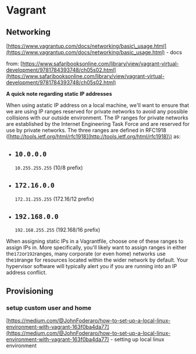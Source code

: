 # Vagrant

## Networking

[https://www.vagrantup.com/docs/networking/basic\_usage.html](https://www.vagrantup.com/docs/networking/basic_usage.html) - docs

from: [https://www.safaribooksonline.com/library/view/vagrant-virtual-development/9781784393748/ch05s02.html](https://www.safaribooksonline.com/library/view/vagrant-virtual-development/9781784393748/ch05s02.html)

**A quick note regarding static IP addresses**

When using astatic IP address on a local machine, we'll want to ensure that we are using IP ranges reserved for private networks to avoid any possible collisions with our outside environment. The IP ranges for private networks are established by the Internet Engineering Task Force and are reserved for use by private networks. The three ranges are defined in RFC1918 \([http://tools.ietf.org/html/rfc1918](http://tools.ietf.org/html/rfc1918)\) as:

* `10.0.0.0`
  -
  `10.255.255.255`
  \(10/8 prefix\)
* `172.16.0.0`
  -
  `172.31.255.255`
  \(172.16/12 prefix\)
* `192.168.0.0`
  -
  `192.168.255.255`
  \(192.168/16 prefix\)

When assigning static IPs in a Vagrantfile, choose one of these ranges to assign IPs in. More specifically, you'll likely want to assign ranges in either the`172`or`192`ranges, many corporate \(or even home\) networks use the`10`range for resources located within the wider network by default. Your hypervisor software will typically alert you if you are running into an IP address conflict.

## Provisioning

### setup custom user and home

[https://medium.com/@JohnFoderaro/how-to-set-up-a-local-linux-environment-with-vagrant-163f0ba4da77](https://medium.com/@JohnFoderaro/how-to-set-up-a-local-linux-environment-with-vagrant-163f0ba4da77) - setting up local linux environment



